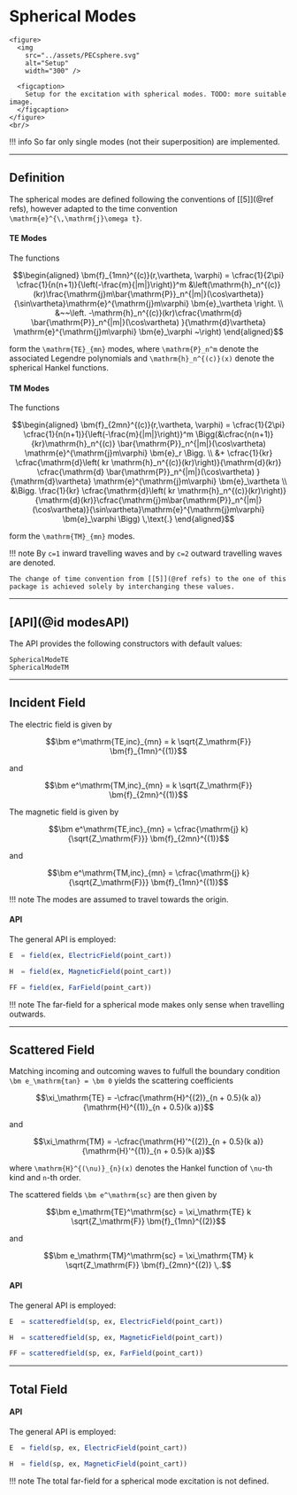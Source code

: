 
# Spherical Modes

```@raw html
<figure>
  <img
    src="../assets/PECsphere.svg"
    alt="Setup"
    width="300" />

  <figcaption>
    Setup for the excitation with spherical modes. TODO: more suitable image.
  </figcaption>
</figure>
<br/>
```

!!! info
    So far only single modes (not their superposition) are implemented.


---
## Definition

The spherical modes are defined following the conventions of [[5]](@ref refs), however adapted to the time convention ``\mathrm{e}^{\,\mathrm{j}\omega t}``.

#### TE Modes

The functions
```math
\begin{aligned}
\bm{f}_{1mn}^{(c)}(r,\vartheta, \varphi) = \cfrac{1}{2\pi} \cfrac{1}{n(n+1)}{\left(-\frac{m}{|m|}\right)}^m 
													&\left(\mathrm{h}_n^{(c)}(kr)\frac{\mathrm{j}m\bar{\mathrm{P}}_n^{|m|}(\cos\vartheta)}{\sin\vartheta}\mathrm{e}^{\mathrm{j}m\varphi} \bm{e}_\vartheta   	\right.	 \\	
													&~~\left. -\mathrm{h}_n^{(c)}(kr)\cfrac{\mathrm{d} \bar{\mathrm{P}}_n^{|m|}(\cos\vartheta) }{\mathrm{d}\vartheta} \mathrm{e}^{\mathrm{j}m\varphi} \bm{e}_\varphi  	~\right)
\end{aligned}
```
form the ``\mathrm{TE}_{mn}`` modes, where ``\mathrm{P}_n^m`` denote the associated Legendre polynomials and ``\mathrm{h}_n^{(c)}(x)`` denote the spherical Hankel functions.


#### TM Modes

The functions
```math
\begin{aligned}
\bm{f}_{2mn}^{(c)}(r,\vartheta, \varphi) = \cfrac{1}{2\pi} \cfrac{1}{n(n+1)}{\left(-\frac{m}{|m|}\right)}^m \Bigg(&\cfrac{n(n+1)}{kr}\mathrm{h}_n^{(c)}   \bar{\mathrm{P}}_n^{|m|}(\cos\vartheta)	\mathrm{e}^{\mathrm{j}m\varphi} \bm{e}_r \Bigg. \\	
					&+ \cfrac{1}{kr} \cfrac{\mathrm{d}\left( kr \mathrm{h}_n^{(c)}(kr)\right)}{\mathrm{d}(kr)} \cfrac{\mathrm{d} \bar{\mathrm{P}}_n^{|m|}(\cos\vartheta) }{\mathrm{d}\vartheta} \mathrm{e}^{\mathrm{j}m\varphi} \bm{e}_\vartheta  \\
					&\Bigg. \frac{1}{kr} \cfrac{\mathrm{d}\left( kr \mathrm{h}_n^{(c)}(kr)\right)}{\mathrm{d}(kr)}\cfrac{\mathrm{j}m\bar{\mathrm{P}}_n^{|m|}(\cos\vartheta)}{\sin\vartheta}\mathrm{e}^{\mathrm{j}m\varphi} \bm{e}_\varphi	\Bigg) \,\text{.}
\end{aligned}
```
form the ``\mathrm{TM}_{mn}`` modes.

!!! note
    By ``c=1`` inward travelling waves and by ``c=2`` outward travelling waves are denoted.
    
    The change of time convention from [[5]](@ref refs) to the one of this package is achieved solely by interchanging these values. 

---
## [API](@id modesAPI)

The API provides the following constructors with default values:
```@docs
SphericalModeTE
SphericalModeTM
```

---
## Incident Field

The electric field is given by
```math
\bm e^\mathrm{TE,inc}_{mn} = k \sqrt{Z_\mathrm{F}} \bm{f}_{1mn}^{(1)}
```
and 
```math
\bm e^\mathrm{TM,inc}_{mn} = k \sqrt{Z_\mathrm{F}} \bm{f}_{2mn}^{(1)}
```

The magnetic field is given by
```math
\bm e^\mathrm{TE,inc}_{mn} = \cfrac{\mathrm{j} k}{\sqrt{Z_\mathrm{F}}} \bm{f}_{2mn}^{(1)}
```
and 
```math
\bm e^\mathrm{TM,inc}_{mn} = \cfrac{\mathrm{j} k}{\sqrt{Z_\mathrm{F}}} \bm{f}_{1mn}^{(1)}
```


!!! note
    The modes are assumed to travel towards the origin.



#### API

The general API is employed:
```julia
E  = field(ex, ElectricField(point_cart))

H  = field(ex, MagneticField(point_cart))

FF = field(ex, FarField(point_cart))
```

!!! note
    The far-field for a spherical mode makes only sense when travelling outwards.


---
## Scattered Field

Matching incoming and outcoming waves to fulfull the boundary condition ``\bm e_\mathrm{tan} = \bm 0`` yields the scattering coefficients
```math
\xi_\mathrm{TE} = -\cfrac{\mathrm{H}^{(2)}_{n + 0.5}(k a)}{\mathrm{H}^{(1)}_{n + 0.5}(k a)}
```
and
```math
\xi_\mathrm{TM} = -\cfrac{\mathrm{H}'^{(2)}_{n + 0.5}(k a)}{\mathrm{H}'^{(1)}_{n + 0.5}(k a)}
```
where ``\mathrm{H}^{(\nu)}_{n}(x)`` denotes the Hankel function of ``\nu``-th kind and ``n``-th order.

The scattered fields ``\bm e^\mathrm{sc}`` are then given by
```math
\bm e_\mathrm{TE}^\mathrm{sc} = \xi_\mathrm{TE} k \sqrt{Z_\mathrm{F}} \bm{f}_{1mn}^{(2)}
```
and
```math
\bm e_\mathrm{TM}^\mathrm{sc} = \xi_\mathrm{TM} k \sqrt{Z_\mathrm{F}} \bm{f}_{2mn}^{(2)} \,.
```

#### API

The general API is employed:
```julia
E  = scatteredfield(sp, ex, ElectricField(point_cart))

H  = scatteredfield(sp, ex, MagneticField(point_cart))

FF = scatteredfield(sp, ex, FarField(point_cart))
```

---
## Total Field

#### API

The general API is employed:
```julia
E  = field(sp, ex, ElectricField(point_cart))

H  = field(sp, ex, MagneticField(point_cart))
```

!!! note
    The total far-field for a spherical mode excitation is not defined.
